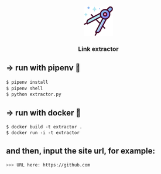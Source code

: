 <p align="center">
  <a href="https://github.com/thiiagoms/links-extractor">
    <img src="img/clamp.png" alt="Logo" width="80" height="80">
  </a>
     <h3 align="center">Link extractor</h3>
</p>

## => run with pipenv :snake:
```bash
$ pipenv install
$ pipenv shell
$ python extractor.py
```
## => run with docker :whale:
```docker
$ docker build -t extractor .
$ docker run -i -t extractor
```

## and then, input the site url, for example:
```bash
>>> URL here: https://github.com
```
